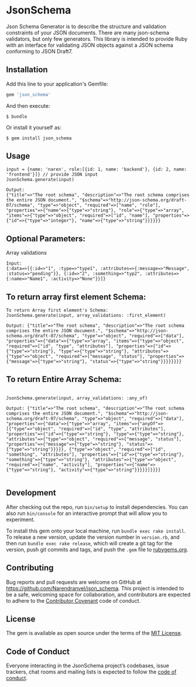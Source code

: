 # JsonSchema

Json Schema Generator is to describe the structure and validation constraints of your JSON documents. There are many json-schema validators, but only few generators. This library is intended to provide Ruby with an interface for validating JSON objects against a JSON schema conforming to JSON Draft7.

## Installation

Add this line to your application's Gemfile:

```ruby
gem 'json_schema'
```

And then execute:

    $ bundle

Or install it yourself as:

    $ gem install json_schema

## Usage

```
input = {name: 'naren', role:[{id: 1, name: 'backend'}, {id: 2, name: 'frontend'}]} // provide JSON input
JsonSchema.generate(input)

Output:
{"title"=>"The root schema", "description"=>"The root schema comprises the entire JSON document.", "$schema"=>"http://json-schema.org/draft-07/schema", "type"=>"object", "required"=>["name", "role"], "properties"=>{"name"=>{"type"=>"string"}, "role"=>{"type"=>"array", "items"=>{"type"=>"object", "required"=>["id", "name"], "properties"=>{"id"=>{"type"=>"integer"}, "name"=>{"type"=>"string"}}}}}}
```
## Optional Parameters:

Array validations
```
Input:
{:data=>[{:id=>"1", :type=>"type1", :attributes=>{:message=>"Message", :status=>"pending"}}, {:id=>"2", :something=>"typ2", :attributes=>{:name=>"Name1", :activity=>"None"}}]} 

```
## To return array first element Schema:
```
To return Array first element's Schema:
JsonSchema.generate(input, array_validations: :first_element)

Output: {"title"=>"The root schema", "description"=>"The root schema comprises the entire JSON document.", "$schema"=>"http://json-schema.org/draft-07/schema", "type"=>"object", "required"=>["data"], "properties"=>{"data"=>{"type"=>"array", "items"=>{"type"=>"object", "required"=>["id", "type", "attributes"], "properties"=>{"id"=>{"type"=>"string"}, "type"=>{"type"=>"string"}, "attributes"=>{"type"=>"object", "required"=>["message", "status"], "properties"=>{"message"=>{"type"=>"string"}, "status"=>{"type"=>"string"}}}}}}}}
```
## To return Entire Array Schema:

```

JsonSchema.generate(input, array_validations: :any_of)

Output: {"title"=>"The root schema", "description"=>"The root schema comprises the entire JSON document.", "$schema"=>"http://json-schema.org/draft-07/schema", "type"=>"object", "required"=>["data"], "properties"=>{"data"=>{"type"=>"array", "items"=>{"anyOf"=>[{"type"=>"object", "required"=>["id", "type", "attributes"], "properties"=>{"id"=>{"type"=>"string"}, "type"=>{"type"=>"string"}, "attributes"=>{"type"=>"object", "required"=>["message", "status"], "properties"=>{"message"=>{"type"=>"string"}, "status"=>{"type"=>"string"}}}}}, {"type"=>"object", "required"=>["id", "something", "attributes"], "properties"=>{"id"=>{"type"=>"string"}, "something"=>{"type"=>"string"}, "attributes"=>{"type"=>"object", "required"=>["name", "activity"], "properties"=>{"name"=>{"type"=>"string"}, "activity"=>{"type"=>"string"}}}}}]}}}} 


```

## Development

After checking out the repo, run `bin/setup` to install dependencies. You can also run `bin/console` for an interactive prompt that will allow you to experiment.

To install this gem onto your local machine, run `bundle exec rake install`. To release a new version, update the version number in `version.rb`, and then run `bundle exec rake release`, which will create a git tag for the version, push git commits and tags, and push the `.gem` file to [rubygems.org](https://rubygems.org).

## Contributing

Bug reports and pull requests are welcome on GitHub at https://github.com/Narendranvel/json_schema. This project is intended to be a safe, welcoming space for collaboration, and contributors are expected to adhere to the [Contributor Covenant](http://contributor-covenant.org) code of conduct.

## License

The gem is available as open source under the terms of the [MIT License](https://opensource.org/licenses/MIT).

## Code of Conduct

Everyone interacting in the JsonSchema project’s codebases, issue trackers, chat rooms and mailing lists is expected to follow the [code of conduct](https://github.com/Narendranvel/json_schema/blob/master/CODE_OF_CONDUCT.md).

